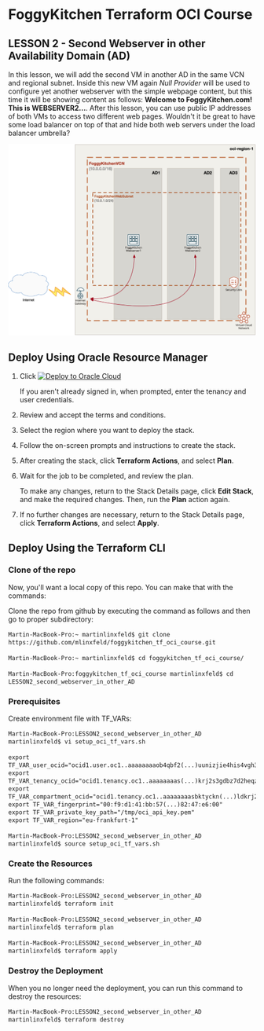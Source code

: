 # FoggyKitchen Terraform OCI Course

## LESSON 2 - Second Webserver in other Availability Domain (AD)

In this lesson, we will add the second VM in another AD in the same VCN and regional subnet. Inside this new VM again *Null Provider* will be used to configure yet another webserver with the simple webpage content, but this time it will be showing content as follows: **Welcome to FoggyKitchen.com! This is WEBSERVER2...**. After this lesson, you can use public IP addresses of both VMs to access two different web pages. Wouldn't it be great to have some load balancer on top of that and hide both web servers under the load balancer umbrella?

![](LESSON2_second_webserver_in_other_AD.jpg)

## Deploy Using Oracle Resource Manager

1. Click [![Deploy to Oracle Cloud](https://oci-resourcemanager-plugin.plugins.oci.oraclecloud.com/latest/deploy-to-oracle-cloud.svg)](https://cloud.oracle.com/resourcemanager/stacks/create?region=home&zipUrl=https://github.com/mlinxfeld/foggykitchen_tf_oci_course/releases/latest/download/LESSON2_second_webserver_in_other_AD.zip)

    If you aren't already signed in, when prompted, enter the tenancy and user credentials.

2. Review and accept the terms and conditions.

3. Select the region where you want to deploy the stack.

4. Follow the on-screen prompts and instructions to create the stack.

5. After creating the stack, click **Terraform Actions**, and select **Plan**.

6. Wait for the job to be completed, and review the plan.

    To make any changes, return to the Stack Details page, click **Edit Stack**, and make the required changes. Then, run the **Plan** action again.

7. If no further changes are necessary, return to the Stack Details page, click **Terraform Actions**, and select **Apply**. 

## Deploy Using the Terraform CLI

### Clone of the repo
Now, you'll want a local copy of this repo. You can make that with the commands:

Clone the repo from github by executing the command as follows and then go to proper subdirectory:

```
Martin-MacBook-Pro:~ martinlinxfeld$ git clone https://github.com/mlinxfeld/foggykitchen_tf_oci_course.git

Martin-MacBook-Pro:~ martinlinxfeld$ cd foggykitchen_tf_oci_course/

Martin-MacBook-Pro:foggykitchen_tf_oci_course martinlinxfeld$ cd LESSON2_second_webserver_in_other_AD

```

### Prerequisites
Create environment file with TF_VARs:

```
Martin-MacBook-Pro:LESSON2_second_webserver_in_other_AD martinlinxfeld$ vi setup_oci_tf_vars.sh

export TF_VAR_user_ocid="ocid1.user.oc1..aaaaaaaaob4qbf2(...)uunizjie4his4vgh3jx5jxa"
export TF_VAR_tenancy_ocid="ocid1.tenancy.oc1..aaaaaaaas(...)krj2s3gdbz7d2heqzzxn7pe64ksbia"
export TF_VAR_compartment_ocid="ocid1.tenancy.oc1..aaaaaaaasbktyckn(...)ldkrj2s3gdbz7d2heqzzxn7pe64ksbia"
export TF_VAR_fingerprint="00:f9:d1:41:bb:57(...)82:47:e6:00"
export TF_VAR_private_key_path="/tmp/oci_api_key.pem"
export TF_VAR_region="eu-frankfurt-1"

Martin-MacBook-Pro:LESSON2_second_webserver_in_other_AD martinlinxfeld$ source setup_oci_tf_vars.sh
```

### Create the Resources
Run the following commands:

```
Martin-MacBook-Pro:LESSON2_second_webserver_in_other_AD martinlinxfeld$ terraform init
    
Martin-MacBook-Pro:LESSON2_second_webserver_in_other_AD martinlinxfeld$ terraform plan

Martin-MacBook-Pro:LESSON2_second_webserver_in_other_AD martinlinxfeld$ terraform apply
```

### Destroy the Deployment
When you no longer need the deployment, you can run this command to destroy the resources:

```
Martin-MacBook-Pro:LESSON2_second_webserver_in_other_AD martinlinxfeld$ terraform destroy
```
